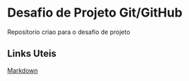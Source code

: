 # Desafio de Projeto Git/GitHub
Repositorio criao para o desafio de projeto

## Links Uteis

[Markdown](https://www.markdownguide.org/getting-started/)
